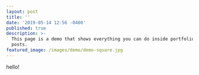 ```yaml
---
layout: post
title: ''
date: '2019-05-14 12:56 -0400'
published: true
description: >-
  This page is a demo that shows everything you can do inside portfolio and blog
  posts.
featured_image: /images/demo/demo-square.jpg
---
```

hello!
